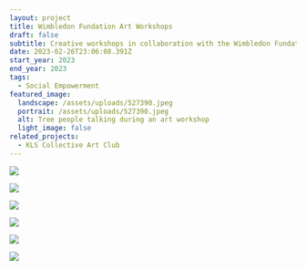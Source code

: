 ```yaml
---
layout: project
title: Wimbledon Fundation Art Workshops
draft: false
subtitle: Creative workshops in collaboration with the Wimbledon Fundation
date: 2023-02-26T23:06:08.391Z
start_year: 2023
end_year: 2023
tags:
  - Social Empowerment
featured_image:
  landscape: /assets/uploads/527390.jpeg
  portrait: /assets/uploads/527390.jpeg
  alt: Tree people talking during an art workshop
  light_image: false
related_projects:
  - KLS Collective Art Club
---
```

![](/assets/uploads/527444.jpg)

![](/assets/uploads/527349.jpg)

![](/assets/uploads/527384.jpg)

![](/assets/uploads/527395.jpg)

![](/assets/uploads/527326.jpg)

![](/assets/uploads/527334.jpg)